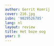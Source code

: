 ```yaml
---
author: Gerrit Komrij
cover: 216.jpg
isbn: '9029526785'
lang: nl
layout: review
title: Het boze oog
year: 0
---
```


